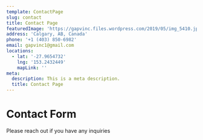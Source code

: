 ```yaml
---
template: ContactPage
slug: contact
title: Contact Page
featuredImage: 'https://gapvinc.files.wordpress.com/2019/05/img_5410.jpg?'
address: 'Calgary, AB, Canada'
phone: '+1 (403) 850-6982'
email: gapvinc1@gmail.com
locations:
  - lat: '-27.9654732'
    lng: '153.2432449'
    mapLink: ''
meta:
  description: This is a meta description.
  title: Contact Page
---
```


# Contact Form

Please reach out if you have any inquiries
